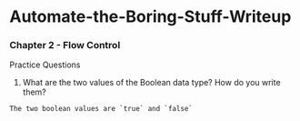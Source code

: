 # Automate-the-Boring-Stuff-Writeup

<h3>Chapter 2 - Flow Control</h3>

Practice Questions

1. What are the two values of the Boolean data type? How do you write them?
```
The two boolean values are `true` and `false`